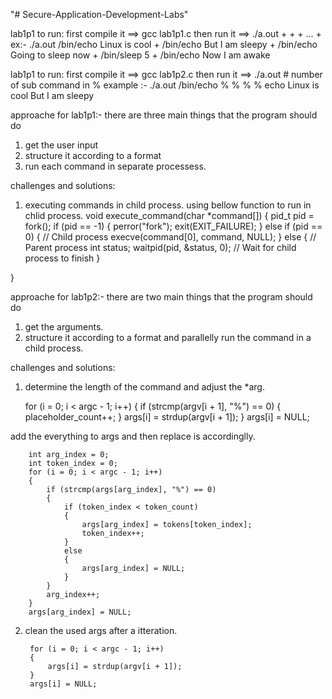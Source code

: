 "# Secure-Application-Development-Labs" 

lab1p1 to run:
first compile it ==> gcc lab1p1.c
then run it ==> ./a.out <command> + <command> + <command> + ... + <command>
ex:- ./a.out /bin/echo Linux is cool + /bin/echo But I am sleepy + /bin/echo Going to sleep now + /bin/sleep 5 + /bin/echo Now I am awake 


lab1p1 to run:
first compile it ==> gcc lab1p2.c
then run it ==> ./a.out <command> <flags> # number of sub command in %
example :- ./a.out /bin/echo % % % %
            echo Linux is cool
            But I am sleepy


approache for lab1p1:-
there are three main things that the program should do
1. get the user input
2. structure it according to a format
3. run each command in separate processess.

challenges and solutions:
1. executing commands in child process. using bellow function to run in chlid process.
void execute_command(char *command[]) {
    pid_t pid = fork();
    if (pid == -1) {
        perror("fork");
        exit(EXIT_FAILURE);
    } else if (pid == 0) {
        // Child process
        execve(command[0], command, NULL);
    } else {
        // Parent process
        int status;
        waitpid(pid, &status, 0);  // Wait for child process to finish
    }
    
}

approache for lab1p2:-
there are two main things that the program should do
1. get the arguments.
2. structure it according to a format and parallelly run the command in a child process.

challenges and solutions:
1. determine the length of the command and adjust the *arg.

    for (i = 0; i < argc - 1; i++)
    {
        if (strcmp(argv[i + 1], "%") == 0)
        {
            placeholder_count++;
        }
        args[i] = strdup(argv[i + 1]);
    }
    args[i] = NULL;

add the everything to args and then replace is accordinglly.

        int arg_index = 0;
        int token_index = 0;
        for (i = 0; i < argc - 1; i++)
        {
            if (strcmp(args[arg_index], "%") == 0)
            {
                if (token_index < token_count)
                {
                    args[arg_index] = tokens[token_index];
                    token_index++;
                }
                else
                {
                    args[arg_index] = NULL;
                }
            }
            arg_index++;
        }
        args[arg_index] = NULL;

2. clean the used args after a itteration.

        for (i = 0; i < argc - 1; i++)
        {
            args[i] = strdup(argv[i + 1]);
        }
        args[i] = NULL;
